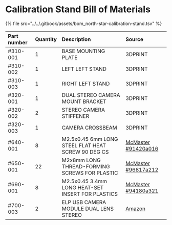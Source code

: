 # Calibration Stand Bill of Materials



{% file src="../../.gitbook/assets/bom\_north-star-calibration-stand.tsv" %}

| Part number | Quantity | Description | Source |
| :--- | :--- | :--- | :--- |
| \#310-001 | 1 | BASE MOUNTING PLATE | 3DPRINT |
| \#310-002 | 1 | LEFT LEFT STAND | 3DPRINT |
| \#310-003 | 1 | RIGHT LEFT STAND | 3DPRINT |
| \#320-001 | 1 | DUAL STEREO CAMERA MOUNT BRACKET | 3DPRINT |
| \#320-002 | 2 | STEREO CAMERA STIFFENER | 3DPRINT |
| \#320-003 | 1 | CAMERA CROSSBEAM | 3DPRINT |
| \#640-001 | 8 | M2.5x0.45 6mm LONG STEEL FLAT HEAT SCREW 90 DEG CS | [McMaster \#91420a016](https://www.mcmaster.com/91420a016) |
| \#650-001 | 22 | M2x8mm LONG THREAD-FORMING SCREWS FOR PLASTIC | [McMaster \#96817a212](https://www.mcmaster.com/96817a212) |
| \#690-001 | 8 | M2.5x0.45  3.4mm LONG HEAT-SET INSERT FOR PLASTICS | [McMaster \#94180a321](https://www.mcmaster.com/94180a321) |
| \#700-003 | 2 | ELP USB CAMERA MODULE DUAL LENS STEREO | [Amazon](https://www.amazon.com/ELP-Industrial-Application-Synchronized-ELP-960P2CAM-V90-VC/dp/B078TDLHCP/) |

